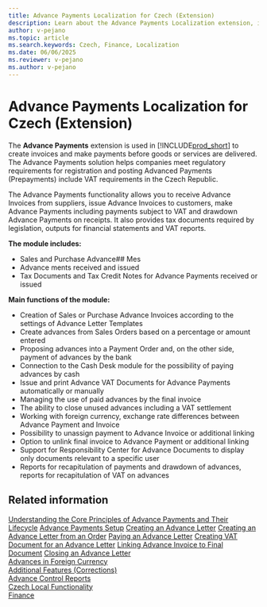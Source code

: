 ```yaml
---
title: Advance Payments Localization for Czech (Extension) 
description: Learn about the Advance Payments Localization extension, including its features for managing advance invoices, payments, and VAT compliance.
author: v-pejano
ms.topic: article
ms.search.keywords: Czech, Finance, Localization
ms.date: 06/06/2025
ms.reviewer: v-pejano
ms.author: v-pejano
---
```


# Advance Payments Localization for Czech (Extension)

The **Advance Payments** extension is used in [!INCLUDE[prod_short](../../includes/prod_short.md)] to create invoices and make payments before goods or services are delivered. The Advance Payments solution helps companies meet regulatory requirements for registration and posting Advanced Payments (Prepayments) include VAT requirements in the Czech Republic.

The Advance Payments functionality allows you to receive Advance Invoices from suppliers, issue Advance Invoices to customers, make Advance Payments including payments subject to VAT and drawdown Advance Payments on receipts. It also provides tax documents required by legislation, outputs for financial statements and VAT reports.

**The module includes:**

- Sales and Purchase Advance## Mes
- Advance ments received and issued
- Tax Documents and Tax Credit Notes for Advance Payments received or issued

**Main functions of the module:**

- Creation of Sales or Purchase Advance Invoices according to the settings of Advance Letter Templates
- Create advances from Sales Orders based on a percentage or amount entered
- Proposing advances into a Payment Order and, on the other side, payment of advances by the bank
- Connection to the  Cash Desk module for the possibility of paying advances by cash
- Issue and print Advance VAT Documents for Advance Payments automatically or manually
- Managing the use of paid advances by the final invoice
- The ability to close unused advances including a VAT settlement
- Working with foreign currency, exchange rate differences between Advance Payment and Invoice
- Possibility to unassign payment to Advance Invoice or additional linking
- Option to unlink final invoice to Advance Payment or additional linking
- Support for Responsibility Center for Advance Documents to display only documents relevant to a specific user
- Reports for recapitulation of payments and drawdown of advances, reports for recapitulation of VAT on advances

## Related information

[Understanding the Core Principles of Advance Payments and Their Lifecycle](adv-payments-principles.md)
[Advance Payments Setup](adv-payments-how-to-setup-advance-payments.md)
[Creating an Advance Letter](adv-payments-how-to-create-advance-invoice.md)
[Creating an Advance Letter from an Order](adv-payments-how-to-create-invoice-from-order.md)
[Paying an Advance Letter](adv-payments-how-to-pay-advance-payment.md)
[Creating VAT Document for an Advance Letter](adv-payments-how-to-create-tax-document.md)
[Linking Advance Invoice to Final Document](adv-payments-how-to-link-invoice.md)
[Closing an Advance Letter](adv-payments-how-to-close-advance-payment.md)  
[Advances in Foreign Currency](adv-payments-foreign-currency.md)  
[Additional Features (Corrections)](adv-payments-additional-functions.md)  
[Advance Control Reports](adv-payments-check-reports.md)  
[Czech Local Functionality](czech-local-functionality.md)  
[Finance](../../finance.md)
